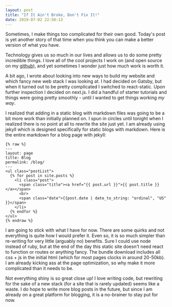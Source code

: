 ```yaml
---
layout: post
title: "If It Ain't Broke, Don't Fix It!"
date: 2019-07-02 22:50:13
---
```


Sometimes, I make things too complicated for their own good. Today's post is yet another story of that time when you think you can make a better version of what you have.

Technology gives us so much in our lives and allows us to do some pretty incredible things. I love all of the cool projects I work on (and open source on my [github](https://github.com/amcolash)), and yet sometimes I wonder just how much work is worth it.

A bit ago, I wrote about looking into new ways to build my website and which fancy new web stack I was looking at. I had decided on Gatsby, but when it turned out to be pretty complicated I switched to react-static. Upon further inspection I decided on next.js. I did a handful of starter tutorials and things were going pretty smoothly - until I wanted to get things working _my way_.

I realized that adding in a static blog with markdown files was going to be a bit more work than initially planned on. I spun in circles until tonight when I realized there is no point at all to rewrite the site just yet. I am already using jekyll which is designed specifically for static blogs with markdown. Here is the entire markdown for a blog page with jekyll:

```
{% raw %}
---
layout: page
title: Blog
permalink: /blog/
---
<ul class="postList">
  {% for post in site.posts %}
    <li class="post">
      <span class="title"><a href="{{ post.url }}">{{ post.title }}</a></span>
      <br>
      <span class="date">{{post.date | date_to_string: "ordinal", "US" }}</span>
    </li>
  {% endfor %}
</ul>
{% endraw %}
```

I am going to stick with what I have for now. There are some quirks and not everything is quite how I would prefer it. Even so, it is so much simpler than re-writing for very little (arguably no) benefits. Sure I could use node instead of ruby, but at the end of the day this static site doesn't need react to function or routes or anything fancy. The bundle download includes all css + js in the initial html (which for most pages clocks in around 20-50kb). I am already kicking ass at the page optimization, so why make it more complicated than it needs to be.

Not everything shiny is so great close up! I love writing code, but rewriting for the sake of a new stack (for a site that is rarely updated) seems like a waste. I do hope to write more blog posts in the future, but since I am already on a great platform for blogging, it is a no-brainer to stay put for now.